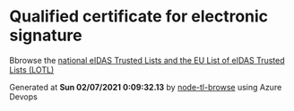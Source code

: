 # Qualified certificate for electronic signature 
 Bbrowse the [national eIDAS Trusted Lists and the EU List of eIDAS Trusted Lists (LOTL)](https://webgate.ec.europa.eu/tl-browser/#/) 
 
 
Generated at **Sun 02/07/2021  0:09:32.13** by [node-tl-browse](https://github.com/ymedlop/node-tl-browser) using Azure Devops 
